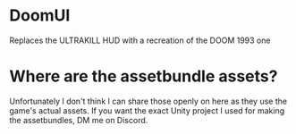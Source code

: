 # DoomUI
Replaces the ULTRAKILL HUD with a recreation of the DOOM 1993 one

# Where are the assetbundle assets?
Unfortunately I don't think I can share those openly on here as they use the game's actual assets. If you want the exact Unity project I used for making the assetbundles, DM me on Discord.
